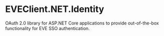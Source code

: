 # EVEClient.NET.Identity
OAuth 2.0 library for ASP.NET Core applications to provide out-of-the-box functionality for EVE SSO authentication.
